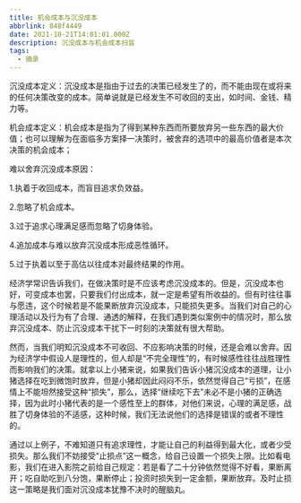 ```yaml
---
title: 机会成本与沉没成本
abbrlink: 848f4449
date: 2021-10-21T14:01:01.000Z
description: 沉没成本与机会成本扫盲
tags:
  - 摘录
---
```


沉没成本定义：沉没成本是指由于过去的决策已经发生了的，而不能由现在或将来的任何决策改变的成本。简单说就是已经发生不可收回的支出，如时间、金钱、精力等。

机会成本定义：机会成本是指为了得到某种东西而所要放弃另一些东西的最大价值；也可以理解为在面临多方案择一决策时，被舍弃的选项中的最高价值者是本次决策的机会成本；

<!--more-->

难以舍弃沉没成本原因：

1.执着于收回成本，而盲目追求负效益。

2.忽略了机会成本。

3.过于追求心理满足感而忽略了切身体验。

4.追加成本与难以放弃沉没成本形成恶性循环。

5.过于执着以至于高估以往成本对最终结果的作用。

经济学常识告诉我们，在做决策时是不应该考虑沉没成本的。但是，沉没成本也好，可变成本也罢，只要我们付出成本，就一定是希望有所收益的。但有时往往事与愿违，这个时候若是不能果断放弃沉没成本，只能损失更多。当我们对自己的心理活动以及行为有了合理、通透的解释，在我们遇到类似案例中的情况时，那么放弃沉没成本、防止沉没成本干扰下一时刻的决策就有很大帮助。

然而，当我们明知沉没成本不可收回、不应影响决策的时候，还是会难以舍弃。因为经济学中假设人是理性的，但人却是“不完全理性”的，有时候感性往往战胜理性而影响我们的决策。就拿以上小猪来说，如果我们告诉小猪沉没成本的道理，让小猪选择在吃到微饱时放弃，但是小猪却因此闷闷不乐，依然觉得自己“亏损”，在感情上不能坦然接受这种“损失”，那么，选择“继续吃下去”未必不是小猪的正确选择，因为此时小猪代表的是一个感性至上的群体，对他们来说，心理的满足感，战胜了切身体验的不适感，这种时候，我们无法说他们的选择是错误的或者不理性的。

通过以上例子，不难知道只有追求理性，才能让自己的利益得到最大化，或者少受损失。那么我们不妨接受“止损点”这一概念，给自己设置一个损失上限。比如看电影，我们在进入影院之前给自己规定：若是看了二十分钟依然觉得不好看，果断离开；吃自助吃到八分饱，果断停止；投资时损失到一定金额，果断放弃。及时止损这一策略是我们面对沉没成本犹豫不决时的醒脑丸。
